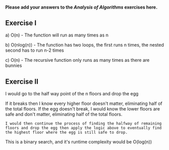#### Please add your answers to the **_Analysis of Algorithms_** exercises here.

## Exercise I

a) O(n) - The function will run as many times as n

b) O(nlog(n)) - The function has two loops, the first runs n times, the nested second has to run n-2 times

c) O(n) - The recursive function only runs as many times as there are bunnies

## Exercise II

I would go to the half way point of the n floors and drop the egg

If it breaks then I know every higher floor doesn't matter, eliminating half of the total floors.
If the egg doesn't break, I would know the lower floors are safe and don't matter, eliminating half of the total floors.

    I would then continue the process of finding the halfway of remaining floors and drop the egg then apply the logic above to eventually find the highest floor where the egg is still safe to drop.

This is a binary search, and it's runtime complexity would be O(log(n))
